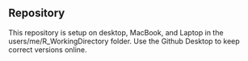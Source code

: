 ## Repository

This repository is setup on desktop, MacBook, and Laptop in the users/me/R_WorkingDirectory folder. Use the Github Desktop to keep correct versions online.

